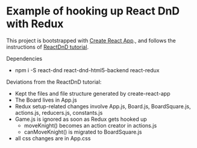 # Example of hooking up React DnD with Redux
This project is bootstrapped with
[Create React App](https://github.com/facebookincubator/create-react-app).,
and follows the instructions of
[ReactDnD tutorial](http://react-dnd.github.io/react-dnd/docs-tutorial.html).


Dependencies
  * npm i -S react-dnd react-dnd-html5-backend react-redux  


Deviations from the ReactDnD tutorial:
  * Kept the files and file structure generated by create-react-app
  * The Board lives in App.js
  * Redux setup-related changes involve App.js, Board.js, BoardSquare.js, actions.js, reducers.js, constants.js
  * Game.js is ignored as soon as Redux gets hooked up
    * moveKnight() becomes an action creator in actions.js
    * canMoveKnight() is migrated to BoardSquare.js
  * all css changes are in App.css
